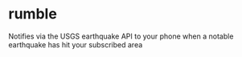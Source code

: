 # rumble
Notifies via the USGS earthquake API to your phone when a notable earthquake has hit your subscribed area
